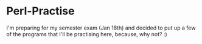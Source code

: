 # Perl-Practise

I'm preparing for my semester exam (Jan 18th) and decided to put up a few of the programs that I'll be practising here, because, why not? :)
